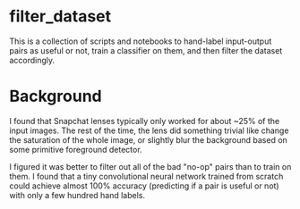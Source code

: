 # filter_dataset

This is a collection of scripts and notebooks to hand-label input-output pairs as useful or not, train a classifier on them, and then filter the dataset accordingly.

# Background

I found that Snapchat lenses typically only worked for about ~25% of the input images. The rest of the time, the lens did something trivial like change the saturation of the whole image, or slightly blur the background based on some primitive foreground detector.

I figured it was better to filter out all of the bad "no-op" pairs than to train on them. I found that a tiny convolutional neural network trained from scratch could achieve almost 100% accuracy (predicting if a pair is useful or not) with only a few hundred hand labels.
